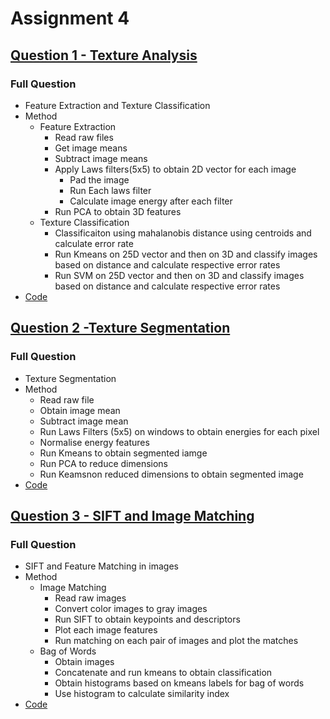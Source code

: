 # Assignment 4

## [Question 1 - Texture Analysis](<codes/Question 1/>)

### Full Question

- Feature Extraction and Texture Classification
- Method
  - Feature Extraction
    - Read raw files
    - Get image means
    - Subtract image means
    - Apply Laws filters(5x5) to obtain 2D vector for each image
      - Pad the image
      - Run Each laws filter
      - Calculate image energy after each filter
    - Run PCA to obtain 3D features
  - Texture Classification
    - Classificaiton using mahalanobis distance using centroids and calculate error rate
    - Run Kmeans on 25D vector and then on 3D and classify images based on distance and calculate respective error rates
    - Run SVM on 25D vector and then on 3D and classify images based on distance and calculate respective error rates
- [Code](<codes/Question 1/Prog1.m>)

## [Question 2 -Texture Segmentation](<codes/Question 2/>)

### Full Question

- Texture Segmentation
- Method
  - Read raw file
  - Obtain image mean
  - Subtract image mean
  - Run Laws Filters (5x5) on windows to obtain energies for each pixel
  - Normalise energy features
  - Run Kmeans to obtain segmented iamge
  - Run PCA to reduce dimensions
  - Run Keamsnon reduced dimensions to obtain segmented image
- [Code](<codes/Question 1/Prog2.m>)

## [Question 3 - SIFT and Image Matching](<codes/Question 3/>)

### Full Question

- SIFT and Feature Matching in images
- Method
  - Image Matching 
    - Read raw images
    - Convert color images to gray images
    - Run SIFT to obtain keypoints and descriptors
    - Plot each image features
    - Run matching on each pair of images and plot the matches
  - Bag of Words 
    - Obtain images 
    - Concatenate and run kmeans to obtain classification
    - Obtain histograms based on kmeans labels for bag of words 
    - Use histogram to calculate similarity index
- [Code](<codes/Question 3/Prog3.m>)
